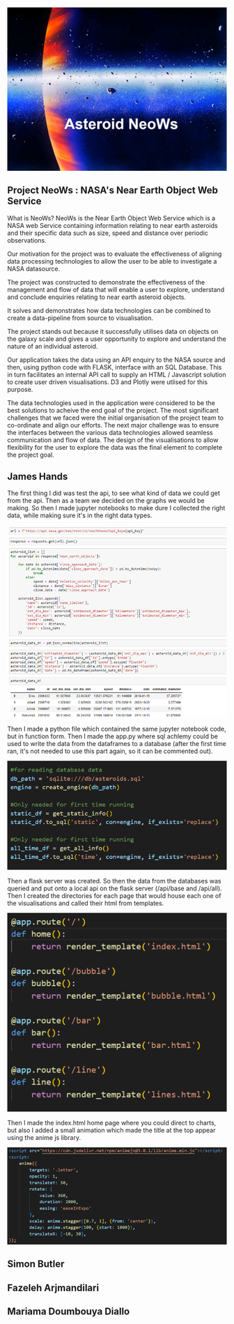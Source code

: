 # <Asteroids>

![Asteroidstitle](static/images/Asteroid-NeoWs.jpg "titleimage")

## Project NeoWs : NASA's Near Earth Object Web Service

What is NeoWs? NeoWs is the Near Earth Object Web Service which is a NASA web Service containing information relating to near earth asteroids and their specific data such as size, speed and distance over periodic observations.

Our motivation for the project was to evaluate the effectiveness of aligning data processing technologies to allow the user to be able to investigate a NASA datasource.

The project was constructed to demonstrate the effectiveness of the management and flow of data that will enable a user to explore, understand and conclude enquiries relating to near earth asteroid objects.

It solves and demonstrates how data technologies can be combined to create a data-pipeline from source to visualisation. 

The project stands out because it successfully utilises data on objects on the galaxy scale and gives a user opportunity to explore and understand the nature of an individual asteroid.  

Our application takes the data using an API enquiry to the NASA source and then, using python code with FLASK, interface with an SQL Database. This in turn facilitates an internal API call to supply an HTML / Javascript solution to create user driven visualisations. D3 and Plotly were utlised for this purpose. 

The data technologies used in the application were considered to be the best solutions to acheive the end goal of the project. 
The most significant challenges that we faced were the initial organisation of the project team to co-ordinate and align our efforts. The next major challenge was to ensure the interfaces between the various data technologies allowed seamless communication and flow of data. The design of the visualisations to allow flexibility for the user to explore the data was the final element to complete the project goal.  



<!-- ## Table of Contents ONLY IF NEEDED

## How to Install and Run the Project

## Usage (include screenshots if you can)

## Credits -->


## James Hands  

The first thing I did was test the api, to see what kind of data we could get from the api. Then as a team we decided on the graphs we would be making. So then I made jupyter notebooks to make dure I collected the right data, while making sure it's in the right data types.

![Jupyternotebook](static/images/jpnb.png "jpnb")

Then I made a python file which contained the same jupyter notebook code, but in function form. Then I made the app.py where sql achlemy could be used to write the data from the dataframes to a database (after the first time ran, it's not needed to use this part again, so it can be commented out).

![Databases](static/images/df-to-db.png "database")

Then a flask server was created. So then the data from the databases was queried and put onto a local api on the flask server (/api/base and /api/all). Then I created the directories for each page that would house each one of the visualisations and called their html from templates.

![Flask](static/images/flask-templates.png "flask")

Then I made the index.html home page where you could direct to charts, but also I added a small animation which made the title at the top appear using the anime js library.

![Animation](static/images/animation.png "animation")

## Simon Butler  
## Fazeleh Arjmandilari  
## Mariama Doumbouya Diallo  
